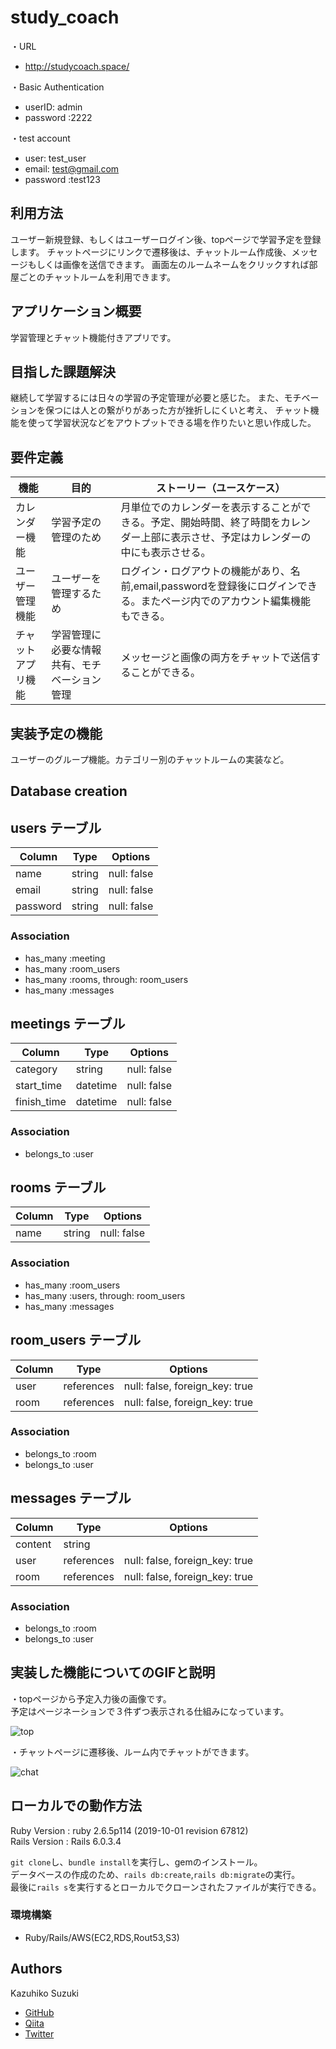 # study_coach

・URL 

- http://studycoach.space/

・Basic Authentication

- userID: admin
- password :2222

・test account
- user: test_user
- email: test@gmail.com
- password :test123

## 利用方法

ユーザー新規登録、もしくはユーザーログイン後、topページで学習予定を登録します。
チャットページにリンクで遷移後は、チャットルーム作成後、メッセージもしくは画像を送信できます。
画面左のルームネームをクリックすれば部屋ごとのチャットルームを利用できます。

## アプリケーション概要	

学習管理とチャット機能付きアプリです。

## 目指した課題解決
継続して学習するには日々の学習の予定管理が必要と感じた。
また、モチベーションを保つには人との繋がりがあった方が挫折しにくいと考え、
チャット機能を使って学習状況などをアウトプットできる場を作りたいと思い作成した。

## 要件定義

| 機能               | 目的                                         | ストーリー（ユースケース）                                                                                                           | 
| ------------------ | -------------------------------------------- | ------------------------------------------------------------------------------------------------------------------------------------ | 
| カレンダー機能     | 学習予定の管理のため                         | 月単位でのカレンダーを表示することができる。予定、開始時間、終了時間をカレンダー上部に表示させ、予定はカレンダーの中にも表示させる。 | 
| ユーザー管理機能   | ユーザーを管理するため                       | ログイン・ログアウトの機能があり、名前,email,passwordを登録後にログインできる。またページ内でのアカウント編集機能もできる。          | 
| チャットアプリ機能 | 学習管理に必要な情報共有、モチベーション管理 | メッセージと画像の両方をチャットで送信することができる。                                                                             | 
## 実装予定の機能

ユーザーのグループ機能。カテゴリー別のチャットルームの実装など。

## Database creation

## users テーブル

| Column   | Type   | Options     |
| -------- | ------ | ----------- |
| name     | string | null: false |
| email    | string | null: false |
| password | string | null: false |

### Association

- has_many :meeting
- has_many :room_users
- has_many :rooms, through: room_users
- has_many :messages

## meetings テーブル

| Column      | Type     | Options     |
| ----------- | -------- | ----------- |
| category    | string   | null: false |
| start_time  | datetime | null: false |
| finish_time | datetime | null: false |

### Association

- belongs_to :user

## rooms テーブル

| Column | Type   | Options     |
| ------ | ------ | ----------- |
| name   | string | null: false |

### Association

- has_many :room_users
- has_many :users, through: room_users
- has_many :messages

## room_users テーブル

| Column | Type       | Options                        |
| ------ | ---------- | ------------------------------ |
| user   | references | null: false, foreign_key: true |
| room   | references | null: false, foreign_key: true |

### Association

- belongs_to :room
- belongs_to :user

## messages テーブル

| Column  | Type       | Options                        |
| ------- | ---------- | ------------------------------ |
| content | string     |                                |
| user    | references | null: false, foreign_key: true |
| room    | references | null: false, foreign_key: true |

### Association

- belongs_to :room
- belongs_to :user

## 実装した機能についてのGIFと説明
・topページから予定入力後の画像です。<br>
予定はページネーションで３件ずつ表示される仕組みになっています。

![top](https://user-images.githubusercontent.com/72254144/99312834-f9292100-28a1-11eb-8023-d01e446efa5a.gif)

・チャットページに遷移後、ルーム内でチャットができます。

![chat](https://user-images.githubusercontent.com/72254144/99312841-faf2e480-28a1-11eb-9401-d54423fee282.gif)

## ローカルでの動作方法
Ruby Version : ruby 2.6.5p114 (2019-10-01 revision 67812)<br>
Rails Version : Rails 6.0.3.4

`git clone`し、`bundle install`を実行し、gemのインストール。<br>
データベースの作成のため、`rails db:create`,`rails db:migrate`の実行。<br>
最後に`rails s`を実行するとローカルでクローンされたファイルが実行できる。

### 環境構築
- Ruby/Rails/AWS(EC2,RDS,Rout53,S3)

## Authors
Kazuhiko Suzuki<br>
- [GitHub](https://github.com/kazuhikosuzuki)<br>
- [Qiita](https://qiita.com/86suzukikazuhiko)<br>
- [Twitter](https://twitter.com/lnDMRvC5vNWaImE)
